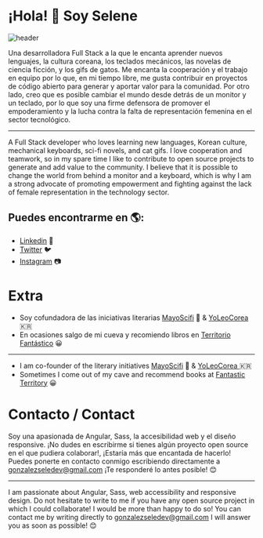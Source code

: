# ¡Hola! 👋 Soy Selene

![header](https://github.com/gonzalezsele/gonzalezseledev/assets/124175903/cf5ad881-b86e-49bf-b40c-7cd2942f94cf)

Una desarrolladora Full Stack a la que le encanta aprender nuevos lenguajes, la cultura coreana, los teclados mecánicos, las novelas de ciencia ficción, y los gifs de gatos. Me encanta la cooperación y el trabajo en equipo por lo que, en mi tiempo libre, me gusta contribuir en proyectos de código abierto para generar y aportar valor para la comunidad. Por otro lado, creo que es posible cambiar el mundo desde detrás de un monitor y un teclado, por lo que soy una firme defensora de promover el empoderamiento y la lucha contra la falta de representación femenina en el sector tecnológico. 

<hr>

A Full Stack developer who loves learning new languages, Korean culture, mechanical keyboards, sci-fi novels, and cat gifs. I love cooperation and teamwork, so in my spare time I like to contribute to open source projects to generate and add value to the community. I believe that it is possible to change the world from behind a monitor and a keyboard, which is why I am a strong advocate of promoting empowerment and fighting against the lack of female representation in the technology sector.


## Puedes encontrarme en 🌎: 
- <a href="https://www.linkedin.com/in/gonzalezseledev/">Linkedin</a> 💼
- <a href="https://twitter.com/gonzalezseledev">Twitter</a> 🐦
- <a href="https://www.instagram.com/mooninthecode/">Instagram</a> 📷


# Extra

- Soy cofundadora de las iniciativas literarias <a href="https://twitter.com/mayoscifi">MayoScifi</a> 🚀 & <a href="https://www.instagram.com/yoleocorea/">YoLeoCorea</a> 🇰🇷
- En ocasiones salgo de mi cueva y recomiendo libros en <a href="http://territoriofantastico.com">Territorio Fantástico</a> 😀

<hr>

- I am co-founder of the literary initiatives <a href="https://twitter.com/mayoscifi">MayoScifi</a> 🚀 & <a href="https://www.instagram.com/yoleocorea/">YoLeoCorea </a> 🇰🇷
- Sometimes I come out of my cave and recommend books at <a href="http://territoriofantastico.com">Fantastic Territory</a> 😀

# Contacto / Contact

Soy una apasionada de Angular, Sass, la accesibilidad web y el diseño responsive. ¡No dudes en escribirme si tienes algún proyecto open source en el que pudiera colaborar!, ¡Estaría más que encantada de hacerlo! Puedes ponerte en contacto conmigo escribiendo directamente a gonzalezseledev@gmail.com ¡Te responderé lo antes posible! 😊

<hr>

I am passionate about Angular, Sass, web accessibility and responsive design. Do not hesitate to write to me if you have any open source project in which I could collaborate! I would be more than happy to do so! You can contact me by writing directly to gonzalezseledev@gmail.com 
I will answer you as soon as possible! 😊

